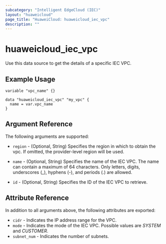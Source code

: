 ```yaml
---
subcategory: "Intelligent EdgeCloud (IEC)"
layout: "huaweicloud"
page_title: "HuaweiCloud: huaweicloud_iec_vpc"
description: ""
---
```


# huaweicloud_iec_vpc

Use this data source to get the details of a specific IEC VPC.

## Example Usage

```hcl
variable "vpc_name" {}

data "huaweicloud_iec_vpc" "my_vpc" {
  name = var.vpc_name
}
```

## Argument Reference

The following arguments are supported:

* `region` - (Optional, String) Specifies the region in which to obtain the vpc. If omitted, the provider-level region
  will be used.

* `name` - (Optional, String) Specifies the name of the IEC VPC. The name can contain a maximum of 64 characters. Only
  letters, digits, underscores (_), hyphens (-), and periods (.) are allowed.

* `id` - (Optional, String) Specifies the ID of the IEC VPC to retrieve.

## Attribute Reference

In addition to all arguments above, the following attributes are exported:

* `cidr` - Indicates the IP address range for the VPC.
* `mode` - Indicates the mode of the IEC VPC. Possible values are *SYSTEM* and *CUSTOMER*.
* `subnet_num` - Indicates the number of subnets.
